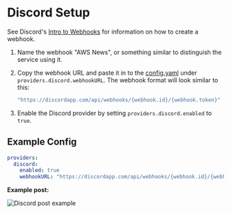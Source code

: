 # Discord Setup

See Discord's [Intro to Webhooks][webhooks] for information on how to create a webhook.

1. Name the webhook "AWS News", or something similar to distinguish the service using it.
1. Copy the webhook URL and paste it in to the [config.yaml](/config.yaml) under
  `providers.discord.webhookURL`. The webhook format will look similar to this:

    ```yaml
    "https://discordapp.com/api/webhooks/{webhook.id}/{webhook.token}"
    ```

1. Enable the Discord provider by setting `providers.discord.enabled` to `true`.

## Example Config

```yaml
providers:
  discord:
    enabled: true
    webhookURL: "https://discordapp.com/api/webhooks/{webhook.id}/{webhook.token}"
```

[webhooks]:https://support.discordapp.com/hc/en-us/articles/228383668-Intro-to-Webhooks

__Example post:__

![Discord post example](https://i.imgur.com/mzXYTwW.png)
